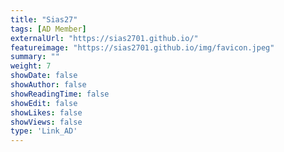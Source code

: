 ```yaml
---
title: "Sias27"
tags: [AD Member]
externalUrl: "https://sias2701.github.io/"
featureimage: "https://sias2701.github.io/img/favicon.jpeg"
summary: ""
weight: 7
showDate: false
showAuthor: false
showReadingTime: false
showEdit: false
showLikes: false
showViews: false
type: 'Link_AD'
---
```

